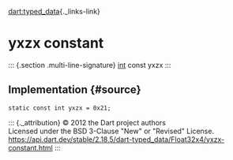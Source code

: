 [dart:typed\_data](../../dart-typed_data/dart-typed_data-library){._links-link}

yxzx constant
=============

::: {.section .multi-line-signature}
[int](../../dart-core/int-class) const yxzx
:::

Implementation {#source}
--------------

``` {.language-dart data-language="dart"}
static const int yxzx = 0x21;
```

::: {._attribution}
© 2012 the Dart project authors\
Licensed under the BSD 3-Clause \"New\" or \"Revised\" License.\
<https://api.dart.dev/stable/2.18.5/dart-typed_data/Float32x4/yxzx-constant.html>
:::
